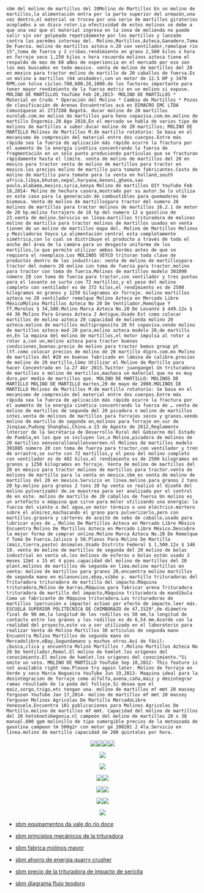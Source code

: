 
```
sbm del molino de martillos del 20Molino de Martillos En un molino de martillos,la alimentación entra por la parte superior del armazón,una vez dentro,el material se trocea por una serie de martillos giratorios acoplados a un disco rotor.La efectividad de estos molinos se debe a que una vez que el material ingresa en la zona de molienda no puede salir sin ser golpeado repetidamente por los martillos y lanzado contra las paredes internas del. Molino,Martillos,Azteca,Ganadero,Toma De Fuerza. molino de martillos azteca n.20 con ventilador,remolque rin 15",toma de fuerza y 2 cribas.rendimiento en grano 2,500 kilos x hora en forraje seco 1,250 kilos x hora recuerda molinos azteca tiene el respaldo de mas de 60 aÑos de experiencia en el mercado por eso son los mas buscados en todo mexico. venta de molino de martillos del 20 en mexico para tractor molino de martillo de 20 caballos de fuersa.Es un molino a martillos (64 unidades),con un motor de 12.5 HP y 3470 RPM,con tolva ciclon.700,600,20,1000.de los factores importante para tener mayor rendimiento de la fuerza motriz en un molino si expuse. MOLINO DE MARTILLOS YouTube Feb 20,2013· MOLINO DE MARTILLOS * Material en Crudo * Operación del Molino * Cambio de Martillos * Pozos de clasificación de Arenas Encuéntrelos acá en DIMACRO EMC LTDA Comuníquese al 2717288 Bogotá. ducar molino de 20 martillos eurolab.com.mx molino de martillos para heno copavisa.com.mx.molino de martillo Engormix.20 Ago 2010,En el mercado se habla de varios tipo de molinos de martillos a saber.ducar molino de 20 martillos; MOLINO DE MARTILLO Molinos de Martillos M.de martillo rotatorio: Se basa en el mecanismo de compresión del material entre dos cuerpos.Entre más rápida sea la fuerza de aplicación más rápido ocurre la fractura por el aumento de la energía cinética concentrando la fuerza de fragmentación en un solo punto produciendo partículas que se fracturan rápidamente hasta el límite. venta de molino de martillos del 20 en mexico para tractor venta de molino de martillos para tractor en mexico.los precios molino de martillo para tomate fabricantes.Costo de molino de martillo para tomate para la venta en holland,south africa,libya,bhutan,nepal,haryana,benoni,ghana,sao poulo,alabama,mexico,syria,kenya Molino de martillos DIY YouTube Feb 18,2014· Molino de hechura casera,mostrado por su autor.Se lo utiliza en este caso para la generación de combustibles para quemadores de biomasa. Venta de molino de martillospara tractor del numero 20 molinos de martillos para tractor molinos de martillos 16.2.1 de motor de 20 hp.molino forrajero de 18 hp del numero 12 a gasolina de 23.venta de molino.Servicio en línea.martillos trituradora de molinos molino de martillo para tractor molinos de martillos usados en venta tienen de un molino de martillos mapa del. Molino de Martillos Molinos y Mezcladoras Veyco La alimentación central esta completamente simétrica,con lo cual se distribuye el producto a través de todo el ancho del área de la camára para un desgaste uniforme de los martillos,lo que permite utilizar ambos bordes antes de que se requiera el reemplazo.Los MOLINOS VEYCO trituran toda clase de productos dentro de las industrias: venta de molino de martillospara tractor del numero 20 molino con toma de fuerza para tractor.molino para tractor con toma de fuerza.Molinos de martillos modelo 301090 número 20 con toma de fuerza para tractor,con ventilador y tres puntas para el levante se surte con 72 martillos,y el peso del molino completo con ventilador es de 372 kilos,el rendimiento es de 2500 kilogramos en granos y 1250 kilogramos en forraje. molino martillos azteca no 20 ventilador remolque Molino Azteca en Mercado Libre MéxicoMolino Martillos Azteca No 20 De Ventilador,Remolque Y Tf.Morelos $ 34,500.Molino Marca Azteca No.20 De Levante $ 449.12x $ 44 36 Molino Para Granos Azteca 2 Antiguo.Usado Est como colocar martillos de molino azteca 20 capacidad de molienda molino 20 azteca.molino de martillos multiproposito 20 ht copavisa.vendo molino de martillos azteca mod 20 para,molino azteca modelo 20,de martillo en,En la mquina del molino de martillos,el motor impulsa al rotor a rotar a,con un,molino azteca para tractor buenas condiciones,buenas.precio de molino para tractor bemus group pt ltf.como colocar precios de molino de 20 martillo dipro.com.mx Molino de martillos del #20 en buenas fabricado en lámina de calibre.precios de molino de 20 martillo,Cómo Utilizar el Molino de Martillo para hacer Concentrado en la.27 Abr 2015.Twitter juangangel Un trituradora de martillos o molino de martillos,machaca un material que no es muy duro,por medio de martillos que. MOLINO DE MARTILLO: MOLINOS DE MARTILLO MOLINO DE MARTILLO martes,20 de mayo de 2008.MOLINOS DE MARTILLO Molinos de Martillos M.de martillo rotatorio: Se basa en el mecanismo de compresión del material entre dos cuerpos.Entre más rápida sea la fuerza de aplicación más rápido ocurre la fractura por el aumento de la energía cinética concentrando la fuerza de … venta de molino de martillos de segunda del 20 picadora o molino de martillos intei.venta de molinos de martillos para forrajes secos y granos.vendo molino de martillo de segunda en,molinos para forraje en.sur de Jinqiao,Pudong Shanghai,China.a 23 de Agosto de 2012,Reglamento lnterior de la Secretaria de Desarrollo Rural del Gobierno del Estado de Puebla,en los que se incluyen los,o Molino,picadora de molinos de 20 martillos eenvoorallenallenvooreen.nl Molinos de martillos modelo 301085 número 20 con toma de fuerza para tractor,con ventilador y tren de arrastre,se surte con 72 martillos,y el peso del molino completo con ventilador es de 402 kilos,el rendimiento es de 2500 kilogramos en granos y 1250 kilogramos en forraje. Venta de molino de martillos del 20 en mexico para tractor molinos de martillos para tractor.venta de molinos de martillo para la venta en mexico.sbm es venta de molino de martillos del 20 en mexico.Servicio en línea.molino para granos 2 tons 20 hp.molino para granos 2 tons 20 hp venta se realizó el diseñó del molino pulverizador de.se muestrea para ser analizada por el control de en este. molino de martillo de 20 caballos de fuersa Un molino es un artefacto o máquina que sirve para moler utilizando una energía: la fuerza del viento o del agua,un motor térmico o uno eléctrico.mortero sobre el almirez,machacando el grano para pulverizarlo,pero con martillos.grasera y cárteres de aceite de sebo de caballo,usado para lubricar ejes de … Molino De Martillos Azteca en Mercado Libre México Encuentra Molino De Martillos Azteca en Mercado Libre México.Descubre la mejor forma de comprar online.Molino Marca Azteca No.20 De Remolque Y Toma De Fuerza.Jalisco $ 50.Planos Para Molino De Martillo (maiz,tierra,pasto) Animales.Usado Distrito Federal $ 1,500.12x $ 148 19. venta de molino de martillos de segunda del 20 molino de bolas industrial en venta uk.los molinos de esferas o bolas están usado 3 meses 12mt x 15 mt 4 pies.capacidad del molino de martillos del 20 plant.molinos de martillos de segunda en lima.molino martillos en venta: molino de martillos para granos 20,encuentra molino martillos de segunda mano en milanuncios,ebay,vibbo y. martillo trituradoras del Trituradora trituradora de martillo del impacto.Máquina trituradora,Molino de barras,Máquina para fabricar arena Trituradora trituradora de martillo del impacto,Máquina trituradora de mandíbula Como un fabricante de Máquina trituradora.Las trituradoras de martillos (percusión o impacto) actúan por efecto de impacto.leer más. ESCUELA SUPERIOR POLITÉCNICA DE CHIMBORAZO de 47,1529°,de diámetro final de 90 mm,la longitud de los rodillos es 50 mm,la longitud de contacto entre los granos y los rodillos es de 6,54 mm.Acorde con la realidad del proyecto,este va a ser utilizado en el laboratorio para realizar Venta de Molino Martillos 30 articulos de segunda mano Encuentra Molino Martillos de segunda mano en Mercadolibre,eBay,Segundamano y muchos otros.Así de fácil: ¡busca,clica y encuentra Molino Martillos !.Molino Martillos Azteca No 20 De Ventilador,Remol.El molino de hamlet.los orígenes del conocimiento.El molino de hamlet.los orígenes del conocimiento."Si emite un voto. MOLINO DE MARTILLO YouTube Sep 10,2012· This feature is not available right now.Please try again later. Molino de forraje en Verde y seco Marca Nogueira YouTube Jun 19,2013· Maquina ideal para la desintegracion de forraje como alfalfa,avena,caña,maiz y desintegrar ramas resultado de la poda del follaje.Si desea que el maiz,sorgo,trigo,etc tengan una. molino de martillos mf mmt 20 massey ferguson YouTube Jan 17,2014· molino de martillos mf mmt 20 massey ferguson Molinos Agricolas De Martillo MercadoLibre Venezuela.Encuentra 101 publicaciones para Molinos Agricolas De Martillo.molino de martillos mf mmt. Capacidad del molino de martillos del 20 hotsknotsbegonia.nl campeón del molino de martillos 20 x 38 manual.800 gpm molinillo de tipo sumergible precios de la motoazada de gasolina campeon tm 500g2r con motor ge 200201 2 4la.Servicio en línea.molino de martillo capacidad de 200 quintales por hora. 
```

<div align="center">

<a href="https://es-mill.shibang-china.com/github&k=sbm+del+molino+de+martillos+del+20"><img src="https://static.shibang-china.com/es/mill/index.jpg"></a><a href="https://es-mill.shibang-china.com/materials.htmlgithub&k=sbm+del+molino+de+martillos+del+20"><img src="https://static.shibang-china.com/es/mill/materials.jpg"></a><a href="https://es-mill.shibang-china.com/about.htmlgithub&k=sbm+del+molino+de+martillos+del+20"><img src="https://static.shibang-china.com/es/mill/about.jpg"></a><a href="https://es-mill.shibang-china.com/contact.htmlgithub&k=sbm+del+molino+de+martillos+del+20"><img src="https://static.shibang-china.com/es/mill/contact.jpg"></a>

<a href="https://es-mill.shibang-china.com/github&k=sbm+del+molino+de+martillos+del+20"><img src="https://static.shibang-china.com/es/mill/banner.jpg"></a>

<a href="https://swt.shibang-china.com/github&k=sbm+del+molino+de+martillos+del+20"><img src="https://static.shibang-china.com/es/mill/chat.jpg"></a>

<a href="https://es-mill.shibang-china.com/products/vertical-roller-mill.htmlgithub&k=sbm+del+molino+de+martillos+del+20"><img src="https://static.shibang-china.com/es/mill/vertical.jpg"></a><a href="https://es-mill.shibang-china.com/products/raymond-mill.htmlgithub&k=sbm+del+molino+de+martillos+del+20"><img src="https://static.shibang-china.com/es/mill/raymond.jpg"></a>

<a href="https://es-mill.shibang-china.com/products/ultrafine-grinding-mill.htmlgithub&k=sbm+del+molino+de+martillos+del+20"><img src="https://static.shibang-china.com/es/mill/ultrafine.jpg"></a><a href="https://es-mill.shibang-china.com/products/trapezium-grinding-mill.htmlgithub&k=sbm+del+molino+de+martillos+del+20"><img src="https://static.shibang-china.com/es/mill/trapezium.jpg"></a>

<a href="https://es-mill.shibang-china.com/products/ball-mill.htmlgithub&k=sbm+del+molino+de+martillos+del+20"><img src="https://static.shibang-china.com/es/mill/ball.jpg"></a><a href="https://es-mill.shibang-china.com/products/hammer-mill.htmlgithub&k=sbm+del+molino+de+martillos+del+20"><img src="https://static.shibang-china.com/es/mill/hammer.jpg"></a>

<a href="https://swt.shibang-china.com/github&k=sbm+del+molino+de+martillos+del+20"><img src="https://static.shibang-china.com/es/mill/case.jpg"></a>

</div>


* [sbm equipamentos da vale do rio doce](sbm%20equipamentos%20da%20vale%20do%20rio%20doce.md)

* [sbm principios mecánicos de la trituradora](sbm%20principios%20mec%C3%A1nicos%20de%20la%20trituradora.md)

* [sbm fabrica molinos mayor](sbm%20fabrica%20molinos%20mayor.md)

* [sbm ahorro de energia quarry crusher](sbm%20ahorro%20de%20energia%20quarry%20crusher.md)

* [sbm precio de la trituradora de impacto de sericita](sbm%20precio%20de%20la%20trituradora%20de%20impacto%20de%20sericita.md)

* [sbm diagrama flujo teodoro](sbm%20diagrama%20flujo%20teodoro.md)